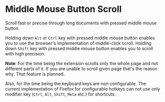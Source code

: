 # Middle Mouse Button Scroll

Scroll fast or precise through long documents with pressed middle mouse button.

Holding down `Alt` or `Ctrl` key with pressed middle mouse button enables you to use the browser's implementation of middle-click scroll.
Holding down `Shift` key with pressed middle mouse button enables you to scroll with high precision.

**Note**: For the time being the extension scrolls only the whole page and not different parts of it. If you are unable to scroll given page that's the reason why. That feature is planned.

Also, for the time being the keyboard keys are non configurable. The current implementation of Firefox for configurable hotkeys can not use only modifier key (`Ctrl`, `Alt`, `Shift`, `Meta` etc.) for shortcuts.
